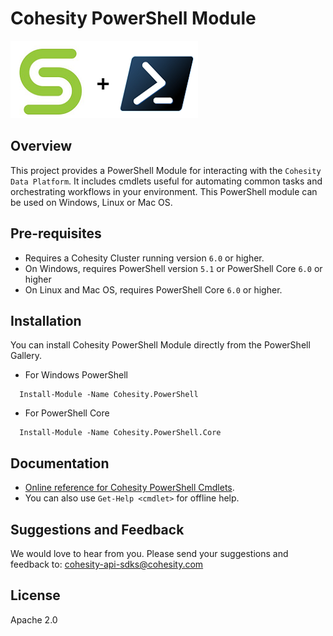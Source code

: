 # Cohesity PowerShell Module

![](docs/.gitbook/assets/cohesity_powershell.png)

## Overview

This project provides a PowerShell Module for interacting with the `Cohesity Data Platform`. It includes cmdlets useful for automating common tasks and orchestrating workflows in your environment. This PowerShell module can be used on Windows, Linux or Mac OS.

## Pre-requisites

* Requires a Cohesity Cluster running version `6.0` or higher.
* On Windows, requires PowerShell version `5.1` or PowerShell Core `6.0` or higher
* On Linux and Mac OS, requires PowerShell Core `6.0` or higher.

## Installation

You can install Cohesity PowerShell Module directly from the PowerShell Gallery.

* For Windows PowerShell
```
  Install-Module -Name Cohesity.PowerShell
```

* For PowerShell Core
```
  Install-Module -Name Cohesity.PowerShell.Core
```

## Documentation

* [Online reference for Cohesity PowerShell Cmdlets](https://cohesityinc.gitbook.io/cohesity-powershell-module).
* You can also use `Get-Help <cmdlet>` for offline help.

## Suggestions and Feedback

We would love to hear from you. Please send your suggestions and feedback to: [cohesity-api-sdks@cohesity.com](mailto:cohesity-api-sdks@cohesity.com)

## License

Apache 2.0
